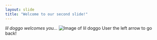 ```yaml
---
layout: slide
title: "Welcome to our second slide!"
---
```

*lil doggo welcomes you...*
![Image of lil doggo](https://i.imgflip.com/rrq4i.jpg)
User the left arrow to go back!